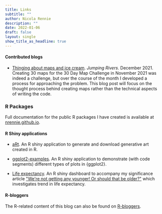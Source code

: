 ```yaml
---
title: Links
subtitle: ""
author: Nicola Rennie
description: ""
date: 2022-01-06
draft: false
layout: single
show_title_as_headline: true
---
```


#### Contributed blogs

* [Thinging about maps and ice cream](https://www.jumpingrivers.com/blog/2021-thinking-about-maps-and-ice-cream/). *Jumping Rivers*. December 2021. 
Creating 30 maps for the 30 Day Map Challenge in November 2021 was indeed a challenge, but over the course of the month I developed a process for approaching the problem. This blog post will focus on the thought process behind creating maps rather than the technical aspects of writing the code.

### R Packages

Full documentation for the public R packages I have created is available at [nrennie.github.io](https://nrennie.github.io/).

#### R Shiny applications

* [aRt](https://nrennie35.shinyapps.io/nrennie_aRt/). 
An R shiny application to generate and download generative art created in R.

* [ggplot2-examples](https://nrennie35.shinyapps.io/ggplot2-examples/). 
An R shiny application to demonstrate (with code segments) different types of plots in {ggplot2}.

* [Life expectancy](https://nrennie35.shinyapps.io/life_expectancy_shiny_app/). 
An R shiny dashboard to accompany my significance article ["We're not getting any younger! Or should that be older?"](https://www.significancemagazine.com/science/723-we-re-not-getting-any-younger-or-should-that-be-older) which investigates trend in life expectancy.

#### R-bloggers

The R-related content of this blog can also be found on [R-bloggers](https://www.r-bloggers.com/).




